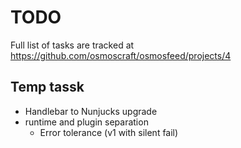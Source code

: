 # TODO

Full list of tasks are tracked at https://github.com/osmoscraft/osmosfeed/projects/4

## Temp tassk

- Handlebar to Nunjucks upgrade
- runtime and plugin separation
  - Error tolerance (v1 with silent fail)
